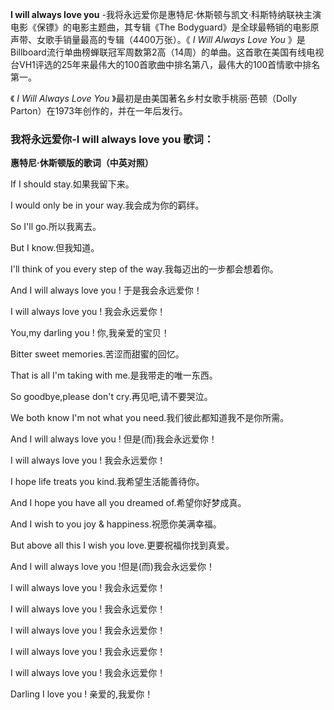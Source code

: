 

**I will always love you** -我将永远爱你是惠特尼·休斯顿与凯文·科斯特纳联袂主演电影《保镖》的电影主题曲，其专辑《The
Bodyguard》是全球最畅销的电影原声带、女歌手销量最高的专辑（4400万张）。《 _I Will Always Love You_
》是Billboard流行单曲榜蝉联冠军周数第2高（14周）的单曲。这首歌在美国有线电视台VH1评选的25年来最伟大的100首歌曲中排名第八，最伟大的100首情歌中排名第一。

《 _I Will Always Love You_ 》最初是由美国著名乡村女歌手桃丽·芭顿（Dolly Parton）在1973年创作的，并在一年后发行。

### 我将永远爱你-I will always love you 歌词：

**惠特尼·休斯顿版的歌词（中英对照）**

If I should stay.如果我留下来。

I would only be in your way.我会成为你的羁绊。

So I'll go.所以我离去。

But I know.但我知道。

I'll think of you every step of the way.我每迈出的一步都会想着你。

And I will always love you ! 于是我会永远爱你！

I will always love you ! 我会永远爱你！

You,my darling you ! 你,我亲爱的宝贝！

Bitter sweet memories.苦涩而甜蜜的回忆。

That is all I'm taking with me.是我带走的唯一东西。

So goodbye,please don't cry.再见吧,请不要哭泣。

We both know I'm not what you need.我们彼此都知道我不是你所需。

And I will always love you ! 但是(而)我会永远爱你！

I will always love you ! 我会永远爱你！

I hope life treats you kind.我希望生活能善待你。

And I hope you have all you dreamed of.希望你好梦成真。

And I wish to you joy & happiness.祝愿你美满幸福。

But above all this I wish you love.更要祝福你找到真爱。

And I will always love you !但是(而)我会永远爱你！

I will always love you ! 我会永远爱你！

I will always love you ! 我会永远爱你！

I will always love you ! 我会永远爱你！

I will always love you ! 我会永远爱你！

I will always love you ! 我会永远爱你！

Darling I love you ! 亲爱的,我爱你！

